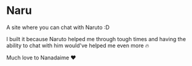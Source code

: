 # Naru

A site where you can chat with Naruto :D

I built it because Naruto helped me through tough times and having the ability to chat with him would've helped me even more :fire:

Much love to Nanadaime :heart:
